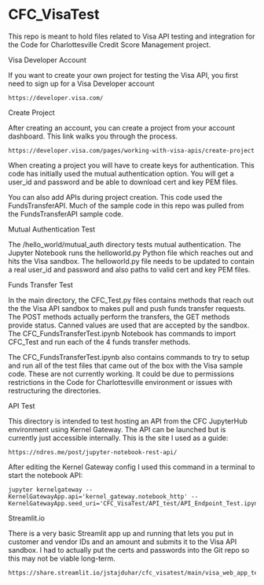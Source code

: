 # CFC_VisaTest
This repo is meant to hold files related to Visa API testing and integration for the Code for Charlottesville Credit Score Management project.

Visa Developer Account

  If you want to create your own project for testing the Visa API, you first need to sign up for a Visa Developer account

    https://developer.visa.com/

Create Project 

  After creating an account, you can create a project from your account dashboard.  This link walks you through the process.
    
    https://developer.visa.com/pages/working-with-visa-apis/create-project

  When creating a project you will have to create keys for authentication. This code has initially used the mutual authentication option.  You will get a user_id and password and be able to download cert and key PEM files.
	
  You can also add APIs during project creation.  This code used the FundsTransferAPI.  Much of the sample code in this repo was pulled from the FundsTransferAPI sample code.
	
Mutual Authentication Test

  The /hello_world/mutual_auth directory tests mutual authentication.  The Jupyter Notebook runs the helloworld.py Python file which reaches out and hits the Visa sandbox.  The helloworld.py file needs to be updated to contain a real user_id and password and also paths to valid cert and key PEM files.

Funds Transfer Test

  In the main directory, the CFC_Test.py files contains methods that reach out the the Visa API sandbox to makes pull and push funds transfer requests.  The POST methods actually perform the transfers, the GET methods provide status.  Canned values are used that are accepted by the sandbox.  The CFC_FundsTransferTest.ipynb Notebook has commands to import CFC_Test and run each of the 4 funds transfer methods.
	
  The CFC_FundsTransferTest.ipynb also contains commands to try to setup and run all of the test files that came out of the box with the Visa sample code.  These are not currently working.  It could be due to permissions restrictions in the Code for Charlottesville environment or issues with restructuring the directories.
 
API Test

  This directory is intended to test hosting an API from the CFC JupyterHub environment using Kernel Gateway.  The API can be launched but is currently just accessible internally.  This is the site I used as a guide:
  
    https://ndres.me/post/jupyter-notebook-rest-api/
    
  After editing the Kernel Gateway config I used this command in a terminal to start the notebook API:
  
    jupyter kernelgateway --KernelGatewayApp.api='kernel_gateway.notebook_http' --KernelGatewayApp.seed_uri='CFC_VisaTest/API_test/API_Endpoint_Test.ipynb'
  
Streamlit.io

  There is a very basic Streamlit app up and running that lets you put in customer and vendor IDs and an amount and submits it to the Visa API sandbox.  I had to actually put the certs and passwords into the Git repo so this may not be viable long-term.
  
    https://share.streamlit.io/jstajduhar/cfc_visatest/main/visa_web_app_test_v2.py

